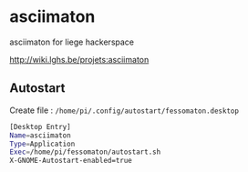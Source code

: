 # asciimaton
asciimaton for liege hackerspace

http://wiki.lghs.be/projets:asciimaton


## Autostart

Create file : `/home/pi/.config/autostart/fessomaton.desktop`

```bash
[Desktop Entry]
Name=asciimaton
Type=Application
Exec=/home/pi/fessomaton/autostart.sh
X-GNOME-Autostart-enabled=true
```